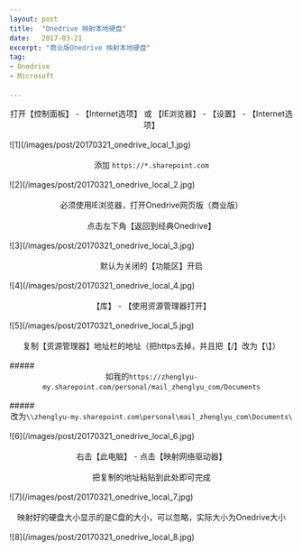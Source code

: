 ```yaml
---
layout: post
title:  "Onedrive 映射本地硬盘"
date:   2017-03-21
excerpt: "商业版Onedrive 映射本地硬盘"
tag:
- Onedrive
- Microsoft

---
```


<center>打开【控制面板】 - 【Internet选项】 或 【IE浏览器】 - 【设置】 - 【Internet选项】</center><br/>
![1](/images/post/20170321_onedrive_local_1.jpg)<br/><br/>

<center>添加 <code>https://*.sharepoint.com</code></center><br/>
![2](/images/post/20170321_onedrive_local_2.jpg)<br/><br/>

<center>必须使用IE浏览器，打开Onedrive网页版（商业版）</center><br/>
<center>点击左下角【返回到经典Onedrive】</center><br/>
![3](/images/post/20170321_onedrive_local_3.jpg)<br/><br/>

<center>默认为关闭的【功能区】开启</center><br/>
![4](/images/post/20170321_onedrive_local_4.jpg)<br/><br/>

<center>【库】 - 【使用资源管理器打开】</center><br/>
![5](/images/post/20170321_onedrive_local_5.jpg)<br/><br/>

<center>复制【资源管理器】地址栏的地址（把https去掉，并且把【/】改为【\】）</center><br/>
##### <center>如我的<code>https://zhenglyu-my.sharepoint.com/personal/mail_zhenglyu_com/Documents</code></center><br/>
##### <center>改为<code>\\zhenglyu-my.sharepoint.com\personal\mail_zhenglyu_com\Documents\</code></center><br/>
![6](/images/post/20170321_onedrive_local_6.jpg)<br/><br/>

<center>右击【此电脑】 - 点击【映射网络驱动器】</center><br/>
<center>把复制的地址粘贴到此处即可完成</center><br/>
![7](/images/post/20170321_onedrive_local_7.jpg)<br/><br/>

<center>映射好的硬盘大小显示的是C盘的大小，可以忽略，实际大小为Onedrive大小</center><br/>
![8](/images/post/20170321_onedrive_local_8.jpg)<br/><br/>

